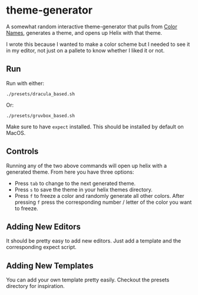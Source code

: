 # theme-generator

A somewhat random interactive theme-generator that pulls from [Color Names](https://github.com/meodai/color-names), generates a theme, and opens up Helix with that theme.

I wrote this because I wanted to make a color scheme but I needed to see it in my editor, not just on a pallete to know whether I liked it or not.

## Run

Run with either:
```
./presets/dracula_based.sh
```

Or:
```
./presets/gruvbox_based.sh
```

Make sure to have `expect` installed. This should be installed by default on MacOS.

## Controls

Running any of the two above commands will open up helix with a generated theme. From here you have three options:
- Press `tab` to change to the next generated theme.
- Press `s` to save the theme in your helix themes directory.
- Press `f` to freeze a color and randomly generate all other colors. After pressing `f` press the corresponding number / letter of the color you want to freeze.

## Adding New Editors

It should be pretty easy to add new editors. Just add a template and the corresponding expect script.

## Adding New Templates

You can add your own template pretty easily. Checkout the presets directory for inspiration.
